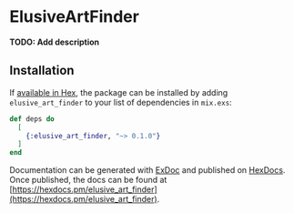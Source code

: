 # ElusiveArtFinder

**TODO: Add description**

## Installation

If [available in Hex](https://hex.pm/docs/publish), the package can be installed
by adding `elusive_art_finder` to your list of dependencies in `mix.exs`:

```elixir
def deps do
  [
    {:elusive_art_finder, "~> 0.1.0"}
  ]
end
```

Documentation can be generated with [ExDoc](https://github.com/elixir-lang/ex_doc)
and published on [HexDocs](https://hexdocs.pm). Once published, the docs can
be found at [https://hexdocs.pm/elusive_art_finder](https://hexdocs.pm/elusive_art_finder).

